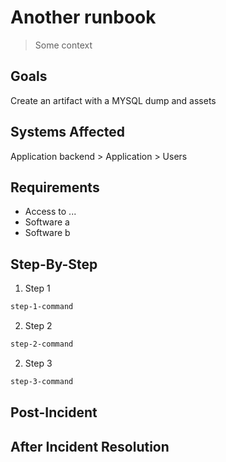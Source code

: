 # Another runbook

> Some context

## Goals

Create an artifact with a MYSQL dump and assets

## Systems Affected

Application backend > Application > Users

## Requirements

- Access to ...
- Software a
- Software b

## Step-By-Step

1. Step 1

```bash
step-1-command
```

2. Step 2

```bash
step-2-command
```

2. Step 3

```bash
step-3-command
```

## Post-Incident

## After Incident Resolution
